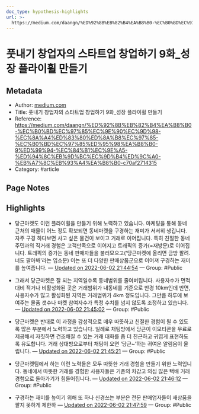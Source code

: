 ```yaml
---
doc_type: hypothesis-highlights
url: >-
  https://medium.com/daangn/%ED%92%8B%EB%82%B4%EA%B8%B0-%EC%B0%BD%EC%97%85%EC%9E%90%EC%9D%98-%EC%8A%A4%ED%83%80%ED%8A%B8%EC%97%85-%EC%B0%BD%EC%97%85%ED%95%98%EA%B8%B0-9%ED%99%94-%EC%84%B1%EC%9E%A5-%ED%94%8C%EB%9D%BC%EC%9D%B4%ED%9C%A0-%EB%A7%8C%EB%93%A4%EA%B8%B0-c70af2714315
---
```


# 풋내기 창업자의 스타트업 창업하기 9화_성장 플라이휠 만들기

## Metadata
- Author: [medium.com]()
- Title: 풋내기 창업자의 스타트업 창업하기 9화_성장 플라이휠 만들기
- Reference: https://medium.com/daangn/%ED%92%8B%EB%82%B4%EA%B8%B0-%EC%B0%BD%EC%97%85%EC%9E%90%EC%9D%98-%EC%8A%A4%ED%83%80%ED%8A%B8%EC%97%85-%EC%B0%BD%EC%97%85%ED%95%98%EA%B8%B0-9%ED%99%94-%EC%84%B1%EC%9E%A5-%ED%94%8C%EB%9D%BC%EC%9D%B4%ED%9C%A0-%EB%A7%8C%EB%93%A4%EA%B8%B0-c70af2714315
- Category: #article

## Page Notes
## Highlights
- 당근마켓도 이런 플라이휠을 만들기 위해 노력하고 있습니다. 마케팅을 통해 동네 근처의 매물이 어느 정도 확보되면 동네마켓을 구경하는 재미가 서서히 생깁니다. 자주 구경 하다보면 사고 싶은 물건이 보이고 거래로 이어집니다. 특히 친절한 동네주민과의 직거래 경험은 고객만족으로 이어지고 트래픽의 증가(=재방문)로 이어집니다. 트래픽의 증가는 동네 판매자들을 불러모으고(‘당근마켓에 올리면 금방 팔려. 너도 팔아봐'라는 입소문) 이는 또 더 다양한 판매상품군으로 이어져 구경하는 재미를 높여줍니다. — [Updated on 2022-06-02 21:44:54](https://hyp.is/zSHhuuJxEeyT3s-VUMcNpg/medium.com/daangn/%ED%92%8B%EB%82%B4%EA%B8%B0-%EC%B0%BD%EC%97%85%EC%9E%90%EC%9D%98-%EC%8A%A4%ED%83%80%ED%8A%B8%EC%97%85-%EC%B0%BD%EC%97%85%ED%95%98%EA%B8%B0-9%ED%99%94-%EC%84%B1%EC%9E%A5-%ED%94%8C%EB%9D%BC%EC%9D%B4%ED%9C%A0-%EB%A7%8C%EB%93%A4%EA%B8%B0-c70af2714315) — Group: #Public

- 그래서 당근마켓은 잘 되는 지역일수록 동네범위를 줄여버립니다. 사용자수가 면적 대비 적거나 비활성화된 곳은 거래범위가 내동네를 기준으로 반경 10km인데 반면, 사용자수가 많고 활성화된 지역은 거래범위가 4km 정도입니다. 그만큼 하루에 보여주는 물품 갯수나 마켓 참여자수가 특정 수치를 넘지 않도록 조정하고 있습니다. — [Updated on 2022-06-02 21:45:02](https://hyp.is/0mOLsOJxEeyb3BN8Y9vMqA/medium.com/daangn/%ED%92%8B%EB%82%B4%EA%B8%B0-%EC%B0%BD%EC%97%85%EC%9E%90%EC%9D%98-%EC%8A%A4%ED%83%80%ED%8A%B8%EC%97%85-%EC%B0%BD%EC%97%85%ED%95%98%EA%B8%B0-9%ED%99%94-%EC%84%B1%EC%9E%A5-%ED%94%8C%EB%9D%BC%EC%9D%B4%ED%9C%A0-%EB%A7%8C%EB%93%A4%EA%B8%B0-c70af2714315) — Group: #Public

- 당근마켓은 반대로 이 과정을 감성적으로 매우 따뜻하고 친절한 경험이 될 수 있도록 많은 부분에서 노력하고 있습니다. 일례로 채팅방에서 당근이 이모티콘을 무료로 제공해서 자칫하면 건조해질 수 있는 거래 대화를 좀 더 친근하고 귀엽게 표현하도록 유도합니다. 거래 상대방으로부터 채팅이 오면 ‘당근~’하는 귀여운 알림음이 울립니다. — [Updated on 2022-06-02 21:45:21](https://hyp.is/3ayDtOJxEeya_lOyc60Y7Q/medium.com/daangn/%ED%92%8B%EB%82%B4%EA%B8%B0-%EC%B0%BD%EC%97%85%EC%9E%90%EC%9D%98-%EC%8A%A4%ED%83%80%ED%8A%B8%EC%97%85-%EC%B0%BD%EC%97%85%ED%95%98%EA%B8%B0-9%ED%99%94-%EC%84%B1%EC%9E%A5-%ED%94%8C%EB%9D%BC%EC%9D%B4%ED%9C%A0-%EB%A7%8C%EB%93%A4%EA%B8%B0-c70af2714315) — Group: #Public

- 당근마켓팀에서 하는 이런 노력들은 모두 따뜻한 거래 경험을 만들기 위한 노력입니다. 동네에서 따뜻한 거래를 경험한 사용자들은 기존의 차갑고 의심 많은 택배 거래 경험으로 돌아가기가 힘들어집니다.  — [Updated on 2022-06-02 21:46:12](https://hyp.is/--iu8uJxEeyFWXur9AJJIQ/medium.com/daangn/%ED%92%8B%EB%82%B4%EA%B8%B0-%EC%B0%BD%EC%97%85%EC%9E%90%EC%9D%98-%EC%8A%A4%ED%83%80%ED%8A%B8%EC%97%85-%EC%B0%BD%EC%97%85%ED%95%98%EA%B8%B0-9%ED%99%94-%EC%84%B1%EC%9E%A5-%ED%94%8C%EB%9D%BC%EC%9D%B4%ED%9C%A0-%EB%A7%8C%EB%93%A4%EA%B8%B0-c70af2714315) — Group: #Public

- 구경하는 재미를 높이기 위해 또 하나 신경쓰는 부분은 전문 판매업자들이 새상품을 팔지 못하게 제한하 — [Updated on 2022-06-02 21:47:59](https://hyp.is/O4rIfuJyEey84teLOU5p8Q/medium.com/daangn/%ED%92%8B%EB%82%B4%EA%B8%B0-%EC%B0%BD%EC%97%85%EC%9E%90%EC%9D%98-%EC%8A%A4%ED%83%80%ED%8A%B8%EC%97%85-%EC%B0%BD%EC%97%85%ED%95%98%EA%B8%B0-9%ED%99%94-%EC%84%B1%EC%9E%A5-%ED%94%8C%EB%9D%BC%EC%9D%B4%ED%9C%A0-%EB%A7%8C%EB%93%A4%EA%B8%B0-c70af2714315) — Group: #Public



